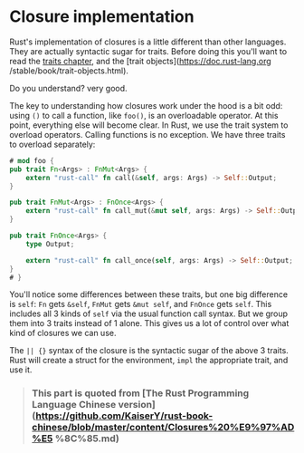 # Closure implementation

Rust's implementation of closures is a little different than other languages. They are actually syntactic sugar for traits. Before doing this you'll want to read the [traits chapter](https://doc.rust-lang.org/stable/book/traits.html), and the [trait objects](https://doc.rust-lang.org /stable/book/trait-objects.html).

Do you understand? very good.

The key to understanding how closures work under the hood is a bit odd: using `()` to call a function, like `foo()`, is an overloadable operator. At this point, everything else will become clear. In Rust, we use the trait system to overload operators. Calling functions is no exception. We have three traits to overload separately:

```rust
# mod foo {
pub trait Fn<Args> : FnMut<Args> {
    extern "rust-call" fn call(&self, args: Args) -> Self::Output;
}

pub trait FnMut<Args> : FnOnce<Args> {
    extern "rust-call" fn call_mut(&mut self, args: Args) -> Self::Output;
}

pub trait FnOnce<Args> {
    type Output;

    extern "rust-call" fn call_once(self, args: Args) -> Self::Output;
}
# }
```

You'll notice some differences between these traits, but one big difference is `self`: `Fn` gets `&self`, `FnMut` gets `&mut self`, and `FnOnce` gets `self`. This includes all 3 kinds of `self` via the usual function call syntax. But we group them into 3 traits instead of 1 alone. This gives us a lot of control over what kind of closures we can use.

The `|| {}` syntax of the closure is the syntactic sugar of the above 3 traits. Rust will create a struct for the environment, `impl` the appropriate trait, and use it.

> ### This part is quoted from [The Rust Programming Language Chinese version](https://github.com/KaiserY/rust-book-chinese/blob/master/content/Closures%20%E9%97%AD%E5 %8C%85.md)
